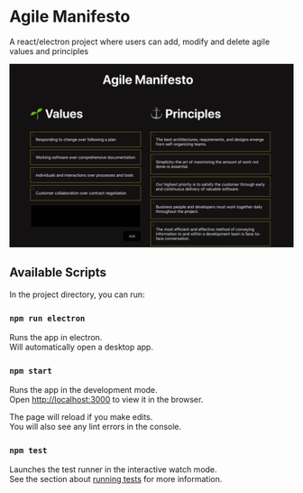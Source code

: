 # Agile Manifesto

A react/electron project where users can add, modify and delete agile values and principles

![title](thumbnail.png)

## Available Scripts

In the project directory, you can run:

### `npm run electron`

Runs the app in electron.\
Will automatically open a desktop app.

### `npm start`

Runs the app in the development mode.\
Open [http://localhost:3000](http://localhost:3000) to view it in the browser.

The page will reload if you make edits.\
You will also see any lint errors in the console.

### `npm test`

Launches the test runner in the interactive watch mode.\
See the section about [running tests](https://facebook.github.io/create-react-app/docs/running-tests) for more information.
